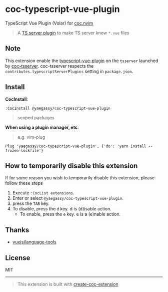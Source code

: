 # coc-typescript-vue-plugin

TypeScript Vue Plugin (Volar) for [coc.nvim](https://github.com/neoclide/coc.nvim)

> A [TS server plugin](https://github.com/microsoft/TypeScript/wiki/Writing-a-Language-Service-Plugin) to make TS server know `*.vue` files

## Note

This extension enable the [typescript-vue-plugin](https://marketplace.visualstudio.com/items?itemName=Vue.vscode-typescript-vue-plugin) on the `tsserver` launched by [coc-tsserver](https://github.com/neoclide/coc-tsserver). coc-tsserver respects the `contributes.typescriptServerPlugins` setting in `package.json`.

## Install

**CocInstall**:

```
:CocInstall @yaegassy/coc-typescript-vue-plugin
```

> scoped packages

**When using a plugin manager, etc**:

> e.g. vim-plug

```vim
Plug 'yaegassy/coc-typescript-vue-plugin', {'do': 'yarn install --frozen-lockfile'}
```

## How to temporarily disable this extension

If for some reason you wish to temporarily disable this extension, please follow these steps

1. Execute `:CocList extensions`.
2. Enter or select `@yaegassy/coc-typescript-vue-plugin`.
3. press the `TAB` key.
4. To disable, press the `d` key. d is (d)isable action.
   - To enable, press the `e` key. e is a (e)nable action.

## Thanks

- [vuejs/language-tools](https://github.com/vuejs/language-tools)

## License

MIT

---

> This extension is built with [create-coc-extension](https://github.com/fannheyward/create-coc-extension)
